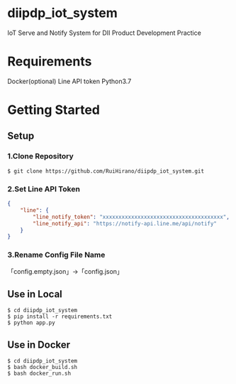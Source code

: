 # diipdp_iot_system
IoT Serve and Notify System for DII Product Development Practice

# Requirements
Docker(optional)
Line API token
Python3.7

# Getting Started

## Setup
### 1.Clone Repository
```
$ git clone https://github.com/RuiHirano/diipdp_iot_system.git
```
### 2.Set Line API Token
```/config/config.empty.json
{
    "line": {
        "line_notify_token": "xxxxxxxxxxxxxxxxxxxxxxxxxxxxxxxxxxxxxx",
        "line_notify_api": "https://notify-api.line.me/api/notify"
    }
}
```
### 3.Rename Config File Name
「config.empty.json」→「config.json」

## Use in Local
```
$ cd diipdp_iot_system
$ pip install -r requirements.txt
$ python app.py
```

## Use in Docker
```
$ cd diipdp_iot_system
$ bash docker_build.sh
$ bash docker_run.sh
```
